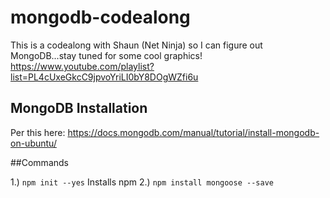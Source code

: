 # mongodb-codealong
This is a codealong with Shaun (Net Ninja) so I can figure out MongoDB...stay tuned for some cool graphics!
https://www.youtube.com/playlist?list=PL4cUxeGkcC9jpvoYriLI0bY8DOgWZfi6u


## MongoDB Installation
Per this here:
https://docs.mongodb.com/manual/tutorial/install-mongodb-on-ubuntu/


##Commands

1.) `npm init --yes` Installs npm
2.) `npm install mongoose --save`
